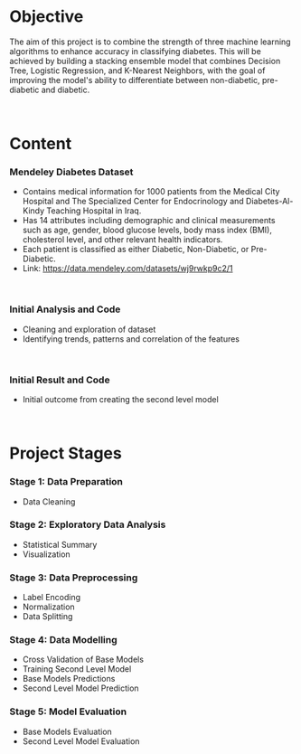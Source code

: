 # **Objective** #

The aim of this project is to combine the strength of three machine learning algorithms to enhance accuracy in classifying diabetes. This will be achieved by building a stacking ensemble model that combines Decision Tree, Logistic Regression, and K-Nearest Neighbors, with the goal of improving the model's ability to differentiate between non-diabetic, pre-diabetic and diabetic.

<br />

# **Content** #

### Mendeley Diabetes Dataset ###
  - Contains medical information for 1000 patients from the Medical City Hospital and The Specialized Center for Endocrinology and Diabetes-Al-Kindy Teaching Hospital in Iraq.
  - Has 14 attributes including demographic and clinical measurements such as age, gender, blood glucose levels, body mass index (BMI), cholesterol level, and other relevant health indicators.
  - Each patient is classified as either Diabetic, Non-Diabetic, or Pre-Diabetic.
  - Link: https://data.mendeley.com/datasets/wj9rwkp9c2/1 

<br />

### Initial Analysis and Code ###
  - Cleaning and exploration of dataset
  - Identifying trends, patterns and correlation of the features 

<br />

### Initial Result and Code ### 
  -  Initial outcome from creating the second level model 

<br />

# **Project Stages** #

### Stage 1: Data Preparation 
  - Data Cleaning 

### Stage 2: Exploratory Data Analysis 
  - Statistical Summary 
  - Visualization 

### Stage 3: Data Preprocessing
  - Label Encoding
  - Normalization 
  - Data Splitting  

### Stage 4: Data Modelling 
  - Cross Validation of Base Models
  - Training Second Level Model
  - Base Models Predictions
  - Second Level Model Prediction  

### Stage 5: Model Evaluation
 - Base Models Evaluation
 - Second Level Model Evaluation

